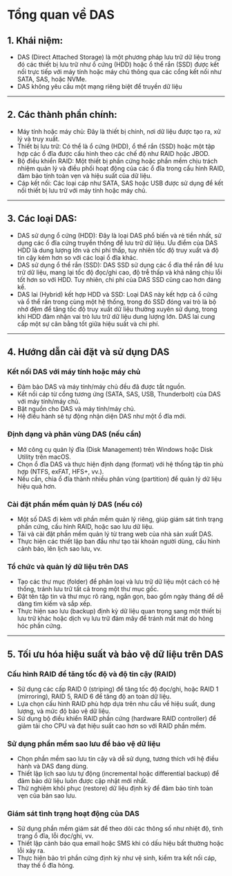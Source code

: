 # Tổng quan về DAS
## 1. Khái niệm:
- DAS (Direct Attached Storage) là một phương pháp lưu trữ dữ liệu trong đó các thiết bị lưu trữ như ổ cứng (HDD) hoặc ổ thể rắn (SSD) được kết nối trực tiếp với máy tính hoặc máy chủ thông qua các cổng kết nối như SATA, SAS, hoặc NVMe.
- DAS không yêu cầu một mạng riêng biệt để truyền dữ liệu
---
## 2. Các thành phần chính: 
- Máy tính hoặc máy chủ: Đây là thiết bị chính, nơi dữ liệu được tạo ra, xử lý và truy xuất.
- Thiết bị lưu trữ: Có thể là ổ cứng (HDD), ổ thể rắn (SSD) hoặc một tập hợp các ổ đĩa được cấu hình theo các chế độ như RAID hoặc JBOD.
- Bộ điều khiển RAID: Một thiết bị phần cứng hoặc phần mềm chịu trách nhiệm quản lý và điều phối hoạt động của các ổ đĩa trong cấu hình RAID, đảm bảo tính toàn vẹn và hiệu suất của dữ liệu.
- Cáp kết nối: Các loại cáp như SATA, SAS hoặc USB được sử dụng để kết nối thiết bị lưu trữ với máy tính hoặc máy chủ.
---
## 3. Các loại DAS:
- DAS sử dụng ổ cứng (HDD): Đây là loại DAS phổ biến và rẻ tiền nhất, sử dụng các ổ đĩa cứng truyền thống để lưu trữ dữ liệu. Ưu điểm của DAS HDD là dung lượng lớn và chi phí thấp, tuy nhiên tốc độ truy xuất và độ tin cậy kém hơn so với các loại ổ đĩa khác.
- DAS sử dụng ổ thể rắn (SSD): DAS SSD sử dụng các ổ đĩa thể rắn để lưu trữ dữ liệu, mang lại tốc độ đọc/ghi cao, độ trễ thấp và khả năng chịu lỗi tốt hơn so với HDD. Tuy nhiên, chi phí của DAS SSD cũng cao hơn đáng kể.
- DAS lai (Hybrid) kết hợp HDD và SSD: Loại DAS này kết hợp cả ổ cứng và ổ thể rắn trong cùng một hệ thống, trong đó SSD đóng vai trò là bộ nhớ đệm để tăng tốc độ truy xuất dữ liệu thường xuyên sử dụng, trong khi HDD đảm nhận vai trò lưu trữ dữ liệu dung lượng lớn. DAS lai cung cấp một sự cân bằng tốt giữa hiệu suất và chi phí.
---
## 4. Hướng dẫn cài đặt và sử dụng DAS
### Kết nối DAS với máy tính hoặc máy chủ
- Đảm bảo DAS và máy tính/máy chủ đều đã được tắt nguồn.
- Kết nối cáp từ cổng tương ứng (SATA, SAS, USB, Thunderbolt) của DAS với máy tính/máy chủ.
- Bật nguồn cho DAS và máy tính/máy chủ.
- Hệ điều hành sẽ tự động nhận diện DAS như một ổ đĩa mới.
### Định dạng và phân vùng DAS (nếu cần)
- Mở công cụ quản lý đĩa (Disk Management) trên Windows hoặc Disk Utility trên macOS.
- Chọn ổ đĩa DAS và thực hiện định dạng (format) với hệ thống tập tin phù hợp (NTFS, exFAT, HFS+, vv.).
- Nếu cần, chia ổ đĩa thành nhiều phân vùng (partition) để quản lý dữ liệu hiệu quả hơn.
### Cài đặt phần mềm quản lý DAS (nếu có)
- Một số DAS đi kèm với phần mềm quản lý riêng, giúp giám sát tình trạng phần cứng, cấu hình RAID, hoặc sao lưu dữ liệu.
- Tải và cài đặt phần mềm quản lý từ trang web của nhà sản xuất DAS.
- Thực hiện các thiết lập ban đầu như tạo tài khoản người dùng, cấu hình cảnh báo, lên lịch sao lưu, vv.
### Tổ chức và quản lý dữ liệu trên DAS
- Tạo các thư mục (folder) để phân loại và lưu trữ dữ liệu một cách có hệ thống, tránh lưu trữ tất cả trong một thư mục gốc.
- Đặt tên tập tin và thư mục rõ ràng, ngắn gọn, bao gồm ngày tháng để dễ dàng tìm kiếm và sắp xếp.
- Thực hiện sao lưu (backup) định kỳ dữ liệu quan trọng sang một thiết bị lưu trữ khác hoặc dịch vụ lưu trữ đám mây để tránh mất mát do hỏng hóc phần cứng.
---
## 5. Tối ưu hóa hiệu suất và bảo vệ dữ liệu trên DAS
### Cấu hình RAID để tăng tốc độ và độ tin cậy (RAID)
- Sử dụng các cấp RAID 0 (striping) để tăng tốc độ đọc/ghi, hoặc RAID 1 (mirroring), RAID 5, RAID 6 để tăng độ an toàn dữ liệu.
- Lựa chọn cấu hình RAID phù hợp dựa trên nhu cầu về hiệu suất, dung lượng, và mức độ bảo vệ dữ liệu.
- Sử dụng bộ điều khiển RAID phần cứng (hardware RAID controller) để giảm tải cho CPU và đạt hiệu suất cao hơn so với RAID phần mềm.
### Sử dụng phần mềm sao lưu để bảo vệ dữ liệu
- Chọn phần mềm sao lưu tin cậy và dễ sử dụng, tương thích với hệ điều hành và DAS đang dùng.
- Thiết lập lịch sao lưu tự động (incremental hoặc differential backup) để đảm bảo dữ liệu luôn được cập nhật mới nhất.
- Thử nghiệm khôi phục (restore) dữ liệu định kỳ để đảm bảo tính toàn vẹn của bản sao lưu.
### Giám sát tình trạng hoạt động của DAS
- Sử dụng phần mềm giám sát để theo dõi các thông số như nhiệt độ, tình trạng ổ đĩa, lỗi đọc/ghi, vv.
- Thiết lập cảnh báo qua email hoặc SMS khi có dấu hiệu bất thường hoặc lỗi xảy ra.
- Thực hiện bảo trì phần cứng định kỳ như vệ sinh, kiểm tra kết nối cáp, thay thế ổ đĩa hỏng.
